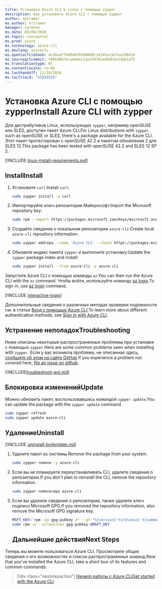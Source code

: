 ```yaml
---
title: Установка Azure CLI в Linux с помощью zypper
description: Как установить Azure CLI с помощью zypper
author: sptramer
ms.author: sttramer
manager: carmonm
ms.date: 09/09/2018
ms.topic: conceptual
ms.prod: azure
ms.technology: azure-cli
ms.devlang: azurecli
ms.openlocfilehash: 4cdbeaffb00e87b590080c1d341ec9e7ee198410
ms.sourcegitcommit: f40bd067ece4e6ec13e259782ed8db3e33b61a75
ms.translationtype: HT
ms.contentlocale: ru-RU
ms.lasthandoff: 12/18/2018
ms.locfileid: "53593529"
---
```

# <a name="install-azure-cli-with-zypper"></a><span data-ttu-id="cbfa1-103">Установка Azure CLI с помощью zypper</span><span class="sxs-lookup"><span data-stu-id="cbfa1-103">Install Azure CLI with zypper</span></span>

<span data-ttu-id="cbfa1-104">Для дистрибутивов Linux, использующих `zypper`, например openSUSE или SLES, доступен пакет Azure CLI.</span><span class="sxs-lookup"><span data-stu-id="cbfa1-104">For Linux distributions with `zypper`, such as openSUSE or SLES, there's a package available for the Azure CLI.</span></span> <span data-ttu-id="cbfa1-105">Этот пакет протестирован с openSUSE 42.2 и пакетом обновления 2 для SLES 12.</span><span class="sxs-lookup"><span data-stu-id="cbfa1-105">This package has been tested with openSUSE 42.2 and SLES 12 SP 2.</span></span>

[!INCLUDE [linux-install-requirements.md](includes/linux-install-requirements.md)]

## <a name="install"></a><span data-ttu-id="cbfa1-106">Install</span><span class="sxs-lookup"><span data-stu-id="cbfa1-106">Install</span></span>

1. <span data-ttu-id="cbfa1-107">Установите `curl`:</span><span class="sxs-lookup"><span data-stu-id="cbfa1-107">Install `curl`:</span></span>

   ```bash
   sudo zypper install -y curl
   ```

2. <span data-ttu-id="cbfa1-108">Импортируйте ключ репозитория Майкрософт:</span><span class="sxs-lookup"><span data-stu-id="cbfa1-108">Import the Microsoft repository key:</span></span>

   ```bash
   sudo rpm --import https://packages.microsoft.com/keys/microsoft.asc
   ```

3. <span data-ttu-id="cbfa1-109">Создайте сведения о локальном репозитории `azure-cli`:</span><span class="sxs-lookup"><span data-stu-id="cbfa1-109">Create local `azure-cli` repository information:</span></span>

   ```bash
   sudo zypper addrepo --name 'Azure CLI' --check https://packages.microsoft.com/yumrepos/azure-cli azure-cli
   ```

4. <span data-ttu-id="cbfa1-110">Обновите индекс пакета `zypper` и выполните установку:</span><span class="sxs-lookup"><span data-stu-id="cbfa1-110">Update the `zypper` package index and install:</span></span>

   ```bash
   sudo zypper install --from azure-cli -y azure-cli
   ```

<span data-ttu-id="cbfa1-111">Запустите Azure CLI с помощью команды `az`.</span><span class="sxs-lookup"><span data-stu-id="cbfa1-111">You can then run the Azure CLI with the `az` command.</span></span> <span data-ttu-id="cbfa1-112">Чтобы войти, используйте команду [az login](/cli/azure/reference-index#az-login).</span><span class="sxs-lookup"><span data-stu-id="cbfa1-112">To sign in, use [az login](/cli/azure/reference-index#az-login) command.</span></span>

[!INCLUDE [interactive-login](includes/interactive-login.md)]

<span data-ttu-id="cbfa1-113">Дополнительные сведения о различных методах проверки подлинности см. в статье [Вход с помощью Azure CLI](authenticate-azure-cli.md).</span><span class="sxs-lookup"><span data-stu-id="cbfa1-113">To learn more about different authentication methods, see [Sign in with Azure CLI](authenticate-azure-cli.md).</span></span>

## <a name="troubleshooting"></a><span data-ttu-id="cbfa1-114">Устранение неполадок</span><span class="sxs-lookup"><span data-stu-id="cbfa1-114">Troubleshooting</span></span>

<span data-ttu-id="cbfa1-115">Ниже описаны некоторые распространенные проблемы при установке с помощью `zypper`.</span><span class="sxs-lookup"><span data-stu-id="cbfa1-115">Here are some common problems seen when installing with `zypper`.</span></span> <span data-ttu-id="cbfa1-116">Если у вас возникла проблема, не описанная здесь, [сообщите об этом на сайте GitHub](https://github.com/Azure/azure-cli/issues).</span><span class="sxs-lookup"><span data-stu-id="cbfa1-116">If you experience a problem not covered here, [file an issue on github](https://github.com/Azure/azure-cli/issues).</span></span>

[!INCLUDE[troubleshoot-wsl.md](includes/troubleshoot-wsl.md)]


## <a name="update"></a><span data-ttu-id="cbfa1-117">Блокировка изменений</span><span class="sxs-lookup"><span data-stu-id="cbfa1-117">Update</span></span>

<span data-ttu-id="cbfa1-118">Можно обновить пакет, воспользовавшись командой `zypper update`.</span><span class="sxs-lookup"><span data-stu-id="cbfa1-118">You can update the package with the `zypper update` command.</span></span>

```bash
sudo zypper refresh
sudo zypper update azure-cli
```

## <a name="uninstall"></a><span data-ttu-id="cbfa1-119">Удаление</span><span class="sxs-lookup"><span data-stu-id="cbfa1-119">Uninstall</span></span>

[!INCLUDE [uninstall-boilerplate.md](includes/uninstall-boilerplate.md)]

1. <span data-ttu-id="cbfa1-120">Удалите пакет из системы.</span><span class="sxs-lookup"><span data-stu-id="cbfa1-120">Remove the package from your system.</span></span>

    ```bash
    sudo zypper remove -y azure-cli
    ```

2. <span data-ttu-id="cbfa1-121">Если вы не планируете переустанавливать CLI, удалите сведения о репозитории.</span><span class="sxs-lookup"><span data-stu-id="cbfa1-121">If you don't plan to reinstall the CLI, remove the repository information.</span></span>

   ```bash
   sudo zypper removerepo azure-cli
   ```

3. <span data-ttu-id="cbfa1-122">Если вы удалили сведения о репозитории, также удалите ключ подписи Microsoft GPG.</span><span class="sxs-lookup"><span data-stu-id="cbfa1-122">If you removed the repository information, also remove the Microsoft GPG signature key.</span></span>

   ```bash
   MSFT_KEY=`rpm -qa gpg-pubkey /* --qf "%{version}-%{release} %{summary}\n" | grep Microsoft | awk '{print $1}'`
   sudo rpm -e --allmatches gpg-pubkey-$MSFT_KEY
   ```
   ## <a name="next-steps"></a><span data-ttu-id="cbfa1-123">Дальнейшие действия</span><span class="sxs-lookup"><span data-stu-id="cbfa1-123">Next Steps</span></span>

<span data-ttu-id="cbfa1-124">Теперь вы можете пользоваться Azure CLI. Просмотрите общие сведения о его возможностях и список распространенных команд.</span><span class="sxs-lookup"><span data-stu-id="cbfa1-124">Now that you've installed the Azure CLI, take a short tour of its features and common commands.</span></span>

> [!div class="nextstepaction"]
> [<span data-ttu-id="cbfa1-125">Начало работы с Azure CLI</span><span class="sxs-lookup"><span data-stu-id="cbfa1-125">Get started with the Azure CLI</span></span>](get-started-with-azure-cli.md)
